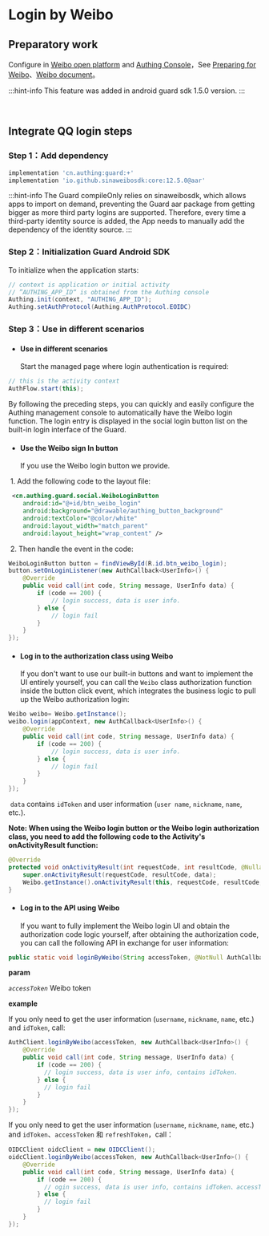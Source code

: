 # Login by Weibo

<LastUpdated/>

## Preparatory work

Configure in [Weibo open platform](https://open.weibo.com/) and [Authing Console](https://authing.cn/)，See [Preparing for  Weibo](../../../guides/connections/social/weibo/README.md)、[Weibo document](https://open.weibo.com/apps/884123079/info/basic)。

:::hint-info
This feature was added in android guard sdk 1.5.0 version.
:::

<br>

## Integrate QQ login steps

### Step 1：Add dependency

```groovy
implementation 'cn.authing:guard:+'
implementation 'io.github.sinaweibosdk:core:12.5.0@aar'
```

:::hint-info
The Guard compileOnly relies on sinaweibosdk, which allows apps to import on demand, preventing the Guard aar package from getting bigger as more third party logins are supported. Therefore, every time a third-party identity source is added, the App needs to manually add the dependency of the identity source.
:::

### Step 2：Initialization Guard Android SDK

To initialize when the application starts:

```java
// context is application or initial activity
// ”AUTHING_APP_ID“ is obtained from the Authing console
Authing.init(context, "AUTHING_APP_ID");
Authing.setAuthProtocol(Authing.AuthProtocol.EOIDC)
```

### Step 3：Use in different scenarios

- #### Use in different scenarios

  Start the managed page where login authentication is required:

```java
// this is the activity context
AuthFlow.start(this);
```

By following the preceding steps, you can quickly and easily configure the Authing management console to automatically have the Weibo login function. The login entry is displayed in the social login button list on the built-in login interface of the Guard.

- #### Use the Weibo sign In button

  If you use the Weibo login button we provide.

​		1. Add the following code to the layout file:

```xml
 <cn.authing.guard.social.WeiboLoginButton
    android:id="@+id/btn_weibo_login"
    android:background="@drawable/authing_button_background"
    android:textColor="@color/white"
    android:layout_width="match_parent"
    android:layout_height="wrap_content" />
```

​		2. Then handle the event in the code:

```java
WeiboLoginButton button = findViewById(R.id.btn_weibo_login);
button.setOnLoginListener(new AuthCallback<UserInfo>() {
    @Override
    public void call(int code, String message, UserInfo data) {
      	if (code == 200) {
        	// login success, data is user info.
       	} else {
        	// login fail
      	}
    }
});
```

- #### Log in to the authorization class using Weibo

  If you don't want to use our built-in buttons and want to implement the UI entirely yourself, you can call the `Weibo` class authorization function inside the button click event, which integrates the business logic to pull up the Weibo authorization login:

```java
Weibo weibo= Weibo.getInstance();
weibo.login(appContext, new AuthCallback<UserInfo>() {
    @Override
    public void call(int code, String message, UserInfo data) {
        if (code == 200) {
        	// login success, data is user info.
       	} else {
        	// login fail
      	}
    }
});
```

​	`data` contains `idToken` and user information (`user name`, `nickname`, `name`, etc.).

**Note: When using the Weibo login button or the Weibo login authorization class, you need to add the following code to the Activity's onActivityResult function:**

```java
@Override
protected void onActivityResult(int requestCode, int resultCode, @Nullable Intent data) {
    super.onActivityResult(requestCode, resultCode, data);
    Weibo.getInstance().onActivityResult(this, requestCode, resultCode, data);
}
```

- #### Log in to the API using Weibo

  If you want to fully implement the Weibo login UI and obtain the authorization code logic yourself, after obtaining the authorization code, you can call the following API in exchange for user information:

```java
public static void loginByWeibo(String accessToken, @NotNull AuthCallback<UserInfo> callback)
```

**param**

*`accessToken`* Weibo token

**example**

If you only need to get the user information (`username`, `nickname`, `name`, etc.) and `idToken`, call:

```java
AuthClient.loginByWeibo(accessToken, new AuthCallback<UserInfo>() {
    @Override
    public void call(int code, String message, UserInfo data) {
        if (code == 200) {
          // login success, data is user info, contains idToken.
        } else {
          // login fail
        }
    }
});
```

If you only need to get the user information (`username`, `nickname`, `name`, etc.) and `idToken`、`accessToken` 和 `refreshToken`，call：

```java
OIDCClient oidcClient = new OIDCClient();
oidcClient.loginByWeibo(accessToken, new AuthCallback<UserInfo>() {
    @Override
    public void call(int code, String message, UserInfo data) {
        if (code == 200) {
          // ogin success, data is user info, contains idToken、accessToken and refreshToken.
        } else {
          // login fail
        }
    }
});
```

